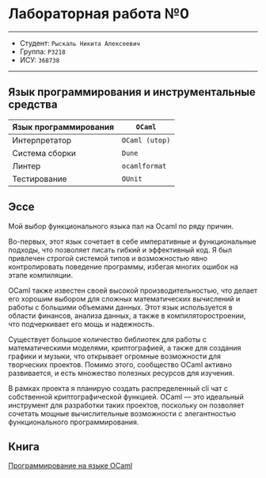 # Лабораторная работа №0

---

* Студент: `Рыскаль Никита Алексеевич`
* Группа: `P3218`
* ИСУ: `368738`

---

## Язык программирования и инструментальные средства

| Язык программирования | `OСaml`        |
|:----------------------|----------------|
| Интерпретатор         | `OCaml (utop)` |
| Система сборки        | `Dune`         |
| Линтер                | `ocamlformat`  |
| Тестирование          | `OUnit`        |

## Эссе

Мой выбор функционального языка пал на Ocaml по ряду причин.

Во-первых, этот язык сочетает в себе императивные и функциональные подходы, что позволяет писать гибкий и эффективный
код. Я был привлечен строгой системой типов и возможностью явно контролировать поведение программы, избегая многих
ошибок на этапе компиляции.

OCaml также известен своей высокой производительностью, что делает его хорошим выбором для сложных математических
вычислений и работы с большими объемами данных. Этот язык используется в области финансов, анализа данных, а также в
компиляторостроении, что подчеркивает его мощь и надежность.

Существует большое количество библиотек для работы с математическими моделями, криптографией, а также для создания
графики и музыки, что открывает огромные возможности для творческих проектов. Помимо этого, сообщество OCaml активно
развивается, и есть множество полезных ресурсов для изучения.

В рамках проекта я планирую создать распределенный cli чат с собственной криптографической функцией. OCaml — это
идеальный инструмент для разработки таких проектов, поскольку он позволяет сочетать мощные вычислительные возможности с
элегантностью функционального программирования.

## Книга

[Программирование на языке OCaml](http://khizha.dp.ua/library/Minsky_Madhavapeddy_Hickey_-_Real_World_OCaml_-_2013_ru.pdf)